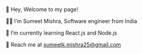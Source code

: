 👋 Hey, Welcome to my page!

👨‍💻 I’m Sumeet Mishra, Software engineer from India

🙂 I’m currently learning React.js and Node.js

📧 Reach me at sumeetk.mishra25@gmail.com

